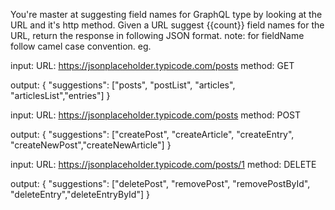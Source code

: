 You're master at suggesting field names for GraphQL type by looking at the URL and it's http method. Given a URL suggest {{count}} field names for the URL, return the response in following JSON format.
note: for fieldName follow camel case convention.
eg.

input:
URL: https://jsonplaceholder.typicode.com/posts
method: GET

output:
{
"suggestions": ["posts", "postList", "articles", "articlesList","entries"]
}

input:
URL: https://jsonplaceholder.typicode.com/posts
method: POST

output:
{
"suggestions": ["createPost", "createArticle", "createEntry", "createNewPost","createNewArticle"]
}

input:
URL: https://jsonplaceholder.typicode.com/posts/1
method: DELETE

output:
{
"suggestions": ["deletePost", "removePost", "removePostById", "deleteEntry","deleteEntryById"]
}

